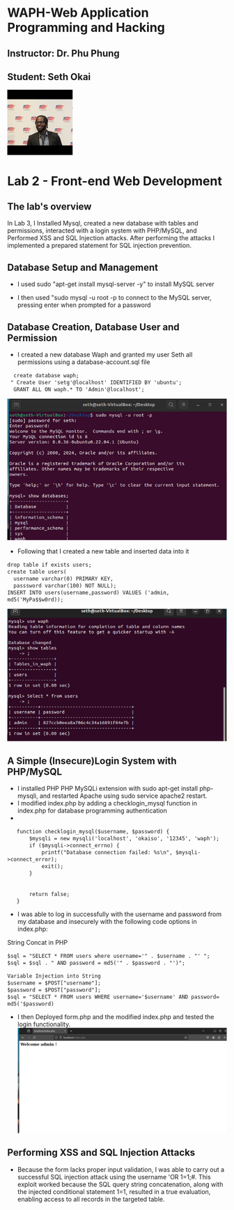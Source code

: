# WAPH-Web Application Programming and Hacking

## Instructor: Dr. Phu Phung

## Student: Seth Okai

![Seths's Headshot](Images/headshot.jpg)

# Lab 2 - Front-end Web Development 

## The lab's overview

In Lab 3, I Installed Mysql, created a new database with tables and permissions, interacted with a login system with PHP/MySQL, and Performed XSS and SQL Injection attacks. After performing the attacks I implemented a prepared statement for SQL injection prevention.

## Database Setup and Management
 - I used sudo "apt-get install mysql-server -y" to install MySQL server
   
 - I then used "sudo mysql -u root -p to connect to the MySQL server, pressing enter when prompted for a password

## Database Creation, Database User and Permission 

 - I created a new database Waph and granted my user Seth all permissions using a database-account.sql file
   
 ```
   create database waph;
  " Create User 'setg'@localhost' IDENTIFIED BY 'ubuntu';
   GRANT ALL ON waph.* TO 'Admin'@localhost';
```

![ss1](Images/ss1.png)

- Following that I created a new table and inserted data into it
```
drop table if exists users;
create table users(
  username varchar(0) PRIMARY KEY,
  passsword varchar(100) NOT NULL);
INSERT INTO users(username,password) VALUES ('admin, md5('MyPa$$w0rd));

```

![ss2](Images/ss2.png)

## A Simple (Insecure)Login System with PHP/MySQL
- I installed PHP PHP MySQLi extension with sudo apt-get install php-mysqli, and restarted Apache using sudo service apache2 restart.
-  I modified index.php by adding a checklogin_mysql function in index.php for database programming authentication
- 
 ```
	function checklogin_mysql($username, $password) {
		$mysqli = new mysqli('localhost', 'okaiso', '12345', 'waph');
		if ($mysqli->connect_errno) {
			printf("Database connection failed: %s\n", $mysqli->connect_error);
			exit(); 
		}

		
		return false;
	}
```

- I was able to log in successfully with the username and password from my database and 
insecurely with the following code options in index.php:

String Concat in PHP 

```
$sql = "SELECT * FROM users where username='" . $username . "' "; 
$sql = $sql . " AND password = md5('" . $password . "')";
```

```
Variable Injection into String 
$username = $POST["username"]; 
$password = $POST["password"]; 
$sql = "SELECT * FROM users WHERE username='$username' AND password= md5('$password)
```


-  I then Deployed form.php and the modified index.php and tested the login functionality.
  ![ss3](Images/ss3.png)

## Performing XSS and SQL Injection Attacks

- Because the form lacks proper input validation, I was able to carry out a successful SQL injection attack using the username 'OR 1=1;#. This exploit worked because the SQL query string concatenation, along with the injected conditional statement 1=1, resulted in a true evaluation, enabling access to all records in the targeted table.
  

  
